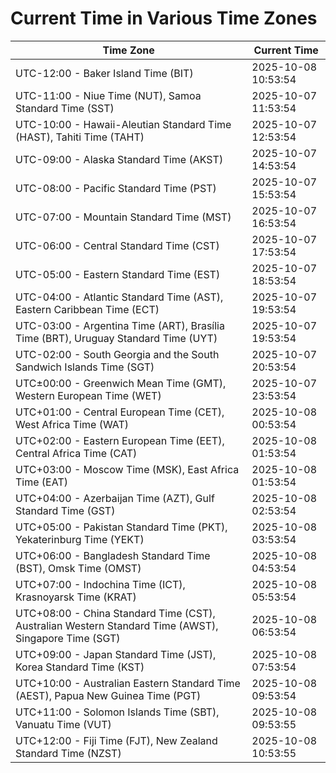 # Current Time in Various Time Zones

| Time Zone | Current Time |
|-----------|--------------|
| UTC-12:00 - Baker Island Time (BIT) | 2025-10-08 10:53:54 |
| UTC-11:00 - Niue Time (NUT), Samoa Standard Time (SST) | 2025-10-07 11:53:54 |
| UTC-10:00 - Hawaii-Aleutian Standard Time (HAST), Tahiti Time (TAHT) | 2025-10-07 12:53:54 |
| UTC-09:00 - Alaska Standard Time (AKST) | 2025-10-07 14:53:54 |
| UTC-08:00 - Pacific Standard Time (PST) | 2025-10-07 15:53:54 |
| UTC-07:00 - Mountain Standard Time (MST) | 2025-10-07 16:53:54 |
| UTC-06:00 - Central Standard Time (CST) | 2025-10-07 17:53:54 |
| UTC-05:00 - Eastern Standard Time (EST) | 2025-10-07 18:53:54 |
| UTC-04:00 - Atlantic Standard Time (AST), Eastern Caribbean Time (ECT) | 2025-10-07 19:53:54 |
| UTC-03:00 - Argentina Time (ART), Brasília Time (BRT), Uruguay Standard Time (UYT) | 2025-10-07 19:53:54 |
| UTC-02:00 - South Georgia and the South Sandwich Islands Time (SGT) | 2025-10-07 20:53:54 |
| UTC±00:00 - Greenwich Mean Time (GMT), Western European Time (WET) | 2025-10-07 23:53:54 |
| UTC+01:00 - Central European Time (CET), West Africa Time (WAT) | 2025-10-08 00:53:54 |
| UTC+02:00 - Eastern European Time (EET), Central Africa Time (CAT) | 2025-10-08 01:53:54 |
| UTC+03:00 - Moscow Time (MSK), East Africa Time (EAT) | 2025-10-08 01:53:54 |
| UTC+04:00 - Azerbaijan Time (AZT), Gulf Standard Time (GST) | 2025-10-08 02:53:54 |
| UTC+05:00 - Pakistan Standard Time (PKT), Yekaterinburg Time (YEKT) | 2025-10-08 03:53:54 |
| UTC+06:00 - Bangladesh Standard Time (BST), Omsk Time (OMST) | 2025-10-08 04:53:54 |
| UTC+07:00 - Indochina Time (ICT), Krasnoyarsk Time (KRAT) | 2025-10-08 05:53:54 |
| UTC+08:00 - China Standard Time (CST), Australian Western Standard Time (AWST), Singapore Time (SGT) | 2025-10-08 06:53:54 |
| UTC+09:00 - Japan Standard Time (JST), Korea Standard Time (KST) | 2025-10-08 07:53:54 |
| UTC+10:00 - Australian Eastern Standard Time (AEST), Papua New Guinea Time (PGT) | 2025-10-08 09:53:54 |
| UTC+11:00 - Solomon Islands Time (SBT), Vanuatu Time (VUT) | 2025-10-08 09:53:55 |
| UTC+12:00 - Fiji Time (FJT), New Zealand Standard Time (NZST) | 2025-10-08 10:53:55 |
